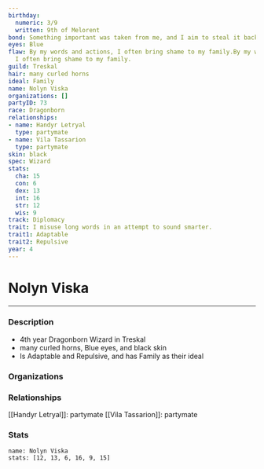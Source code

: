 ```yaml
---
birthday:
  numeric: 3/9
  written: 9th of Melorent
bond: Something important was taken from me, and I aim to steal it back.
eyes: Blue
flaw: By my words and actions, I often bring shame to my family.By my words and actions,
  I often bring shame to my family.
guild: Treskal
hair: many curled horns
ideal: Family
name: Nolyn Viska
organizations: []
partyID: 73
race: Dragonborn
relationships:
- name: Handyr Letryal
  type: partymate
- name: Vila Tassarion
  type: partymate
skin: black
spec: Wizard
stats:
  cha: 15
  con: 6
  dex: 13
  int: 16
  str: 12
  wis: 9
track: Diplomacy
trait: I misuse long words in an attempt to sound smarter.
trait1: Adaptable
trait2: Repulsive
year: 4
---
```

# Nolyn Viska
---
### Description
- 4th year Dragonborn Wizard in Treskal
- many curled horns, Blue eyes, and black skin
- Is Adaptable and Repulsive, and has Family as their ideal

### Organizations
### Relationships
[[Handyr Letryal]]: partymate
[[Vila Tassarion]]: partymate
### Stats
```statblock
name: Nolyn Viska
stats: [12, 13, 6, 16, 9, 15]
```